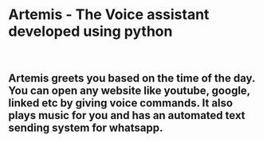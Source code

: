 # <strong>Artemis</strong> - The Voice assistant developed using python 
<br>

## Artemis greets you based on the time of the day. You can open any website like youtube, google, linked etc by giving voice commands. It also plays music for you and has an automated text sending system for whatsapp.   
